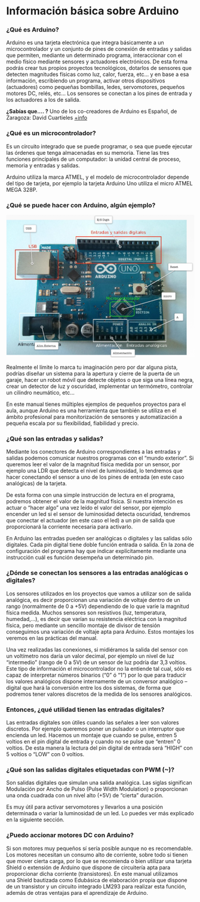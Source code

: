 
# Información básica sobre Arduino

### **¿Qué es Arduino?**

Arduino es una tarjeta electrónica que integra básicamente a un microcontrolador y un conjunto de pines de conexión de entradas y salidas que permiten, mediante un determinado programa, interaccionar con el medio físico mediante sensores y actuadores electrónicos. De esta forma podrás crear tus propios proyectos tecnológicos, dotarlos de sensores que detecten magnitudes físicas como luz, calor, fuerza, etc… y en base a esa información, escribiendo un programa, activar otros dispositivos (actuadores) como pequeñas bombillas, ledes, servomotores, pequeños motores DC, relés, etc… Los sensores se conectan a los pines de entrada y los actuadores a los de salida.

**¿Sabías que.... ?** Uno de los co-creadores de Arduino es Español, de Zaragoza: David Cuartieles [+info](https://es.wikipedia.org/wiki/Arduino)

### **¿Qué es un microcontrolador?**

Es un circuito integrado que se puede programar, o sea que puede ejecutar las órdenes que tenga almacenadas en su memoria. Tiene las tres funciones principales de un computador: la unidad central de proceso, memoria y entradas y salidas.

Arduino utiliza la marca ATMEL, y el modelo de microcontrolador depende del tipo de tarjeta, por ejemplo la tarjeta Arduino Uno utiliza el micro ATMEL MEGA 328P.

### **¿Qué se puede hacer con Arduino, algún ejemplo?**

![](img/Captura_de_pantalla_2015-04-06_a_las_11.52.39.png)

Realmente el límite lo marca tu imaginación pero por dar alguna pista, podrías diseñar un sistema para la apertura y cierre de la puerta de un garaje, hacer un robot móvil que detecte objetos o que siga una línea negra, crear un detector de luz y oscuridad, implementar un termómetro, controlar un cilindro neumático, etc…

En este manual tienes múltiples ejemplos de pequeños proyectos para el aula, aunque Arduino es una herramienta que también se utiliza en el ámbito profesional para monitorización de sensores y automatización a pequeña escala por su flexibilidad, fiabilidad y precio.

### **¿Qué son las entradas y salidas?**

Mediante los conectores de Arduino correspondientes a las entradas y salidas podemos comunicar nuestros programas con el “mundo exterior”. Si queremos leer el valor de la magnitud física medida por un sensor, por ejemplo una LDR que detecta el nivel de luminosidad, lo tendremos que hacer conectando el sensor a uno de los pines de entrada (en este caso analógicas) de la tarjeta.

De esta forma con una simple instrucción de lectura en el programa, podremos obtener el valor de la magnitud física. Si nuestra intención es actuar o “hacer algo” una vez leído el valor del sensor, por ejemplo encender un led si el sensor de luminosidad detecta oscuridad, tendremos que conectar el actuador (en este caso el led) a un pin de salida que proporcionará la corriente necesaria para activarlo.

En Arduino las entradas pueden ser analógicas o digitales y las salidas sólo digitales. Cada pin digital tiene doble función entrada o salida. En la zona de configuración del programa hay que indicar explícitamente mediante una instrucción cuál es función desempeña un determinado pin.

### **¿Dónde se conectan los sensores a las entradas analógicas o digitales?**

Los sensores utilizados en los proyectos que vamos a utilizar son de salida analógica, es decir proporcionan una variación de voltaje dentro de un rango (normalmente de 0 a +5V) dependiendo de lo que varíe la magnitud física medida. Muchos sensores son resistivos (luz, temperatura, humedad,…), es decir que varían su resistencia eléctrica con la magnitud física, pero mediante un sencillo montaje de divisor de tensión conseguimos una variación de voltaje apta para Arduino. Estos montajes los veremos en las prácticas del manual.

Una vez realizadas las conexiones, si midiéramos la salida del sensor con un voltímetro nos daría un valor decimal, por ejemplo un nivel de luz “intermedio” (rango de 0 a 5V) de un sensor de luz podría dar 3,3 voltios. Este tipo de información el microcontrolador no la entiende tal cual, sólo es capaz de interpretar números binarios (“0” ó “1”) por lo que para traducir los valores analógicos dispone internamente de un conversor analógico – digital que hará la conversión entre los dos sistemas, de forma que podremos tener valores discretos de la medida de los sensores analógicos.

### Entonces, ¿qué utilidad tienen las entradas digitales?

Las entradas digitales son útiles cuando las señales a leer son valores discretos. Por ejemplo queremos poner un pulsador o un interruptor que encienda un led. Hacemos un montaje que cuando se pulse, entren 5 voltios en el pin digital de entrada y cuando no se pulse que “entren” 0 voltios. De esta manera la lectura del pin digital de entrada será “HIGH” con 5 voltios o “LOW” con 0 voltios.

### **¿Qué son las salidas digitales etiquetadas con PWM (~)?**

Son salidas digitales que simulan una salida analógica. Las siglas significan Modulación por Ancho de Pulso (Pulse Width Modulation) o proporcionan una onda cuadrada con un nivel alto (+5V) de “cierta” duración.

Es muy útil para activar servomotores y llevarlos a una posición determinada o variar la luminosidad de un led. Lo puedes ver más explicado en la siguiente sección.

### **¿Puedo accionar motores DC con Arduino?**

Si son motores muy pequeños sí sería posible aunque no es recomendable. Los motores necesitan un consumo alto de corriente, sobre todo si tienen que mover cierta carga, por lo que se recomienda o bien utilizar una tarjeta Shield o extensión de Arduino que dispone de circuitería apta para proporcionar dicha corriente (transistores). En este manual utilizamos una Shield bautizada como Edubásica de elaboración propia que dispone de un transistor y un circuito integrado LM293 para realizar esta función, además de otras ventajas para el aprendizaje de Arduino.

